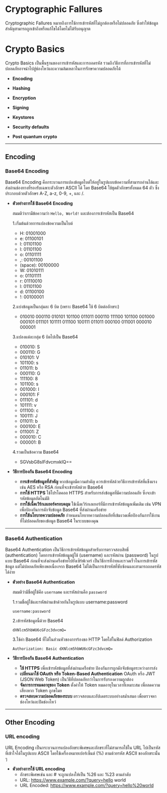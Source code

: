 # Cryptographic Fallures

Cryptographic Fallures หมายถึงการใช้การเข้ารหัสที่ไม่ถูกต้องหรือไม่ปลอดภัย ซึ่งทำให้ข้อมูลสำคัญสามารถถูกเข้าถึงหรือแก้ไขได้โดยไม่ได้รับอนุญาต

# Crypto Basics

Crypto Basics เป็นพื้นฐานของการเข้ารหัสและการถอดรหัส รวมถึงวิธีการที่การเข้ารหัสที่ไม่ปลอดภัยอาจนำไปสู่ช่องโหว่และความล้มเหลวในการรักษาความปลอดภัยได้

  - **Encoding**

  - **Hashing**

  - **Encryption**

  - **Signing**
    
  - **Keystores**

  - **Security defaults**

  - **Post quantum crypto**

___

## Encoding

### Base64 Encoding

Base64 Encoding คือกระบวนการแปลงข้อมูลไบต์ให้อยู่ในรูปแบบข้อความที่สามารถอ่านได้และส่งผ่านช่องทางที่รองรับเฉพาะตัวอักษร ASCII ได้ โดย Base64 ใช้ชุดตัวอักษรทั้งหมด 64 ตัว ซึ่งประกอบด้วยตัวอักษร A-Z, a-z, 0-9, +, และ /.

  - **ตัวอย่างการใช้ Base64 Encoding**

    สมมติว่าเรามีข้อความว่า `Hello, World!` และต้องการเข้ารหัสเป็น Base64
  
    1.เริ่มต้นด้วยการแปลงข้อความเป็นไบต์
    - H: 01001000
    - e: 01100101
    - l: 01101100
    - l: 01101100
    - o: 01101111
    - ,: 00101100
    - (space): 00100000
    - W: 01010111
    - o: 01101111
    - r: 01110010
    - l: 01101100
    - d: 01100100
    - !: 00100001

    2.แบ่งข้อมูลเป็นกลุ่มละ 6 บิต (เพราะ Base64 ใช้ 6 บิตต่ออักขระ)
      - 010010 000110 010101 101100 011011 000110 111100 101100 001000 000101 011101 101111 011100 100111 011011 000100 011001 000010 000001

    3.แปลงแต่ละกลุ่ม 6 บิตไปเป็น Base64
    - 010010: S
    - 000110: G
    - 010101: V
    - 101100: s
    - 011011: b
    - 000110: G
    - 111100: 8
    - 101100: s
    - 001000: I
    - 000101: F
    - 011101: d
    - 101111: v
    - 011100: c
    - 100111: J
    - 011011: b
    - 000100: E
    - 011001: Z
    - 000010: C
    - 000001: B

    4.รวมเป็นข้อความ Base64
      - SGVsbG8sIFdvcmxkIQ==

  - **วิธีการป้องกัน Base64 Encoding**
    
    - **การเข้ารหัสข้อมูลที่สำคัญ** หากข้อมูลมีความสำคัญ ควรเข้ารหัสด้วยวิธีการเข้ารหัสที่แข็งแรง เช่น AES หรือ RSA ก่อนที่จะเข้ารหัสด้วย Base64
    - **การใช้ HTTPS** ใช้โปรโตคอล HTTPS สำหรับการส่งข้อมูลที่มีความปลอดภัย ซึ่งจะเข้ารหัสข้อมูลอัตโนมัติ
    - **การใช้เน็ตเวิร์กเลเยอร์ครอบคลุม** ใช้เน็ตเวิร์กเลเยอร์ที่มีการเข้ารหัสข้อมูลเพิ่มเติม เช่น VPN เพื่อป้องกันการดักจับข้อมูล Base64 ที่ส่งผ่านเครือข่าย
    - **การใช้นโยบายความปลอดภัย** กำหนดนโยบายความปลอดภัยที่เข้มงวดเพื่อป้องกันการใช้งานที่ไม่ปลอดภัยของข้อมูล Base64 ในระบบของคุณ
___

### Base64 Authentication

Base64 Authentication เป็นวิธีการเข้ารหัสข้อมูลสำหรับการตรวจสอบสิทธิ์ (authentication) โดยการเข้ารหัสข้อมูลผู้ใช้ (username) และรหัสผ่าน (password) ในรูปแบบ Base64 ก่อนที่จะส่งผ่านเครือข่ายไปยังเซิร์ฟเวอร์ เป็นวิธีการที่ง่ายและรวดเร็วในการเข้ารหัสข้อมูล แต่ไม่ปลอดภัยเพียงพอเนื่องจาก Base64 ไม่ได้เป็นการเข้ารหัสที่ซับซ้อนและสามารถถอดรหัสได้ง่าย

  - **ตัวอย่าง Base64 Authentication**

    สมมติว่ามีชื่อผู้ใช้คือ `username` และรหัสผ่านคือ `password`
    
    1.รวมชื่อผู้ใช้และรหัสผ่านเข้าด้วยกันในรูปแบบ username:password
  
    ```
    username:password
    ```
  
    2.เข้ารหัสข้อมูลนี้ด้วย Base64
  
    ```
    dXNlcm5hbWU6cGFzc3dvcmQ=
    ```
  
    3.ใช้ค่า Base64 ที่ได้ในส่วนหัวของการร้องขอ HTTP โดยใส่ในฟิลด์ Authorization
  
    ```
    Authorization: Basic dXNlcm5hbWU6cGFzc3dvcmQ=
    ```

  - **วิธีการป้องกัน Base64 Authentication**
    - **ใช้ HTTPS**
      เพื่อเข้ารหัสข้อมูลที่ส่งผ่านเครือข่าย ป้องกันการถูกดักจับข้อมูลระหว่างการส่ง
    - **เปลี่ยนมาใช้ OAuth หรือ Token-Based Authentication**
      OAuth หรือ JWT (JSON Web Token) เป็นวิธีที่ปลอดภัยกว่าในการรับรองความถูกต้อง
    - **จัดการการหมดอายุของ Token**
      ตั้งค่าให้ Token หมดอายุในเวลาที่เหมาะสม เพื่อลดความเสี่ยงหาก Token ถูกขโมย
    - **ตรวจสอบความปลอดภัยของระบบ**
      ตรวจสอบและอัปเดตระบบอย่างสม่ำเสมอ เพื่อตรวจหาช่องโหว่และปิดช่องโหว่
___

## Other Encoding

### URL encoding 

URL Encoding เป็นกระบวนการแปลงอักขระพิเศษและอักขระที่ไม่สามารถใช้ใน URL ไปเป็นรหัสที่เข้าใจได้ในรูปแบบ ASCII โดยใช้เครื่องหมายเปอร์เซ็นต์ (%) ตามด้วยรหัส ASCII ของอักขระนั้น ๆ

 - **ตัวอย่างการใช้ URL encoding**
    - อักขระพิเศษเช่น และ # จะถูกแปลงให้เป็น %26 และ %23 ตามลำดับ
    - URL: https://www.example.com/?query=hello world
    - URL Encoded: https://www.example.com/?query=hello%20world






